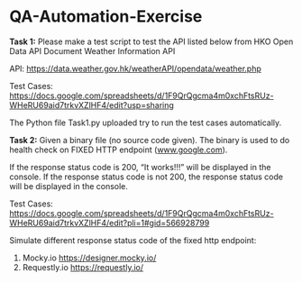 # QA-Automation-Exercise

**Task 1:**
Please make a test script to test the API listed below from HKO Open Data API Document
Weather Information API

API: https://data.weather.gov.hk/weatherAPI/opendata/weather.php

Test Cases:
https://docs.google.com/spreadsheets/d/1F9QrQgcma4m0xchFtsRUz-WHeRU69aid7trkvXZlHF4/edit?usp=sharing

The Python file Task1.py uploaded try to run the test cases automatically.


**Task 2:**
Given a binary file (no source code given). The binary is used to do health check on
FIXED HTTP endpoint (www.google.com).

If the response status code is 200, “It works!!!” will be displayed in the console. 
If the response status code is not 200, the response status code will be displayed in the console.

Test Cases: https://docs.google.com/spreadsheets/d/1F9QrQgcma4m0xchFtsRUz-WHeRU69aid7trkvXZlHF4/edit?pli=1#gid=566928799

Simulate different response status code of the fixed http endpoint:
1) Mocky.io https://designer.mocky.io/
2) Requestly.io https://requestly.io/
